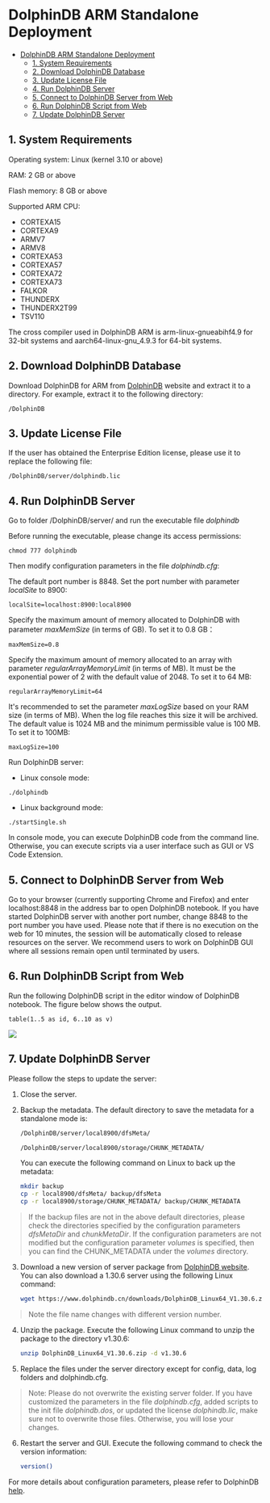# DolphinDB ARM Standalone Deployment

- [DolphinDB ARM Standalone Deployment](#dolphindb-arm-standalone-deployment)
  - [1. System Requirements](#1-system-requirements)
  - [2. Download DolphinDB Database](#2-download-dolphindb-database)
  - [3. Update License File](#3-update-license-file)
  - [4. Run DolphinDB Server](#4-run-dolphindb-server)
  - [5. Connect to DolphinDB Server from Web](#5-connect-to-dolphindb-server-from-web)
  - [6. Run DolphinDB Script from Web](#6-run-dolphindb-script-from-web)
  - [7. Update DolphinDB Server](#7-update-dolphindb-server)

## 1. System Requirements

Operating system: Linux (kernel 3.10 or above)

RAM: 2 GB or above

Flash memory: 8 GB or above

Supported ARM CPU: 

- CORTEXA15
- CORTEXA9
- ARMV7  
- ARMV8
- CORTEXA53  
- CORTEXA57  
- CORTEXA72  
- CORTEXA73  
- FALKOR  
- THUNDERX  
- THUNDERX2T99  
- TSV110

The cross compiler used in DolphinDB ARM is arm-linux-gnueabihf4.9 for 32-bit systems and aarch64-linux-gnu_4.9.3 for 64-bit systems. 

## 2. Download DolphinDB Database

Download DolphinDB for ARM from [DolphinDB](http://www.dolphindb.com/downloads.html) website and extract it to a directory. For example, extract it to the following directory:

```
/DolphinDB
```

## 3. Update License File 

If the user has obtained the Enterprise Edition license, please use it to replace the following file:

```
/DolphinDB/server/dolphindb.lic
```

## 4. Run DolphinDB Server

Go to folder /DolphinDB/server/ and run the executable file *dolphindb* 

Before running the executable, please change its access permissions:

```
chmod 777 dolphindb
```

Then modify configuration parameters in the file *dolphindb.cfg*:

The default port number is 8848. Set the port number with parameter *localSite* to 8900:

```
localSite=localhost:8900:local8900
```

Specify the maximum amount of memory allocated to DolphinDB with parameter *maxMemSize* (in terms of GB). To set it to 0.8 GB：

```
maxMemSize=0.8 
```

Specify the maximum amount of memory allocated to an array with parameter *regularArrayMemoryLimit* (in terms of MB). It must be the exponential power of 2 with the default value of 2048. To set it to 64 MB:

```
regularArrayMemoryLimit=64
```

It's recommended to set the parameter *maxLogSize* based on your RAM size (in terms of MB). When the log file reaches this size it will be archived. The default value is 1024 MB and the minimum permissible value is 100 MB. To set it to 100MB:

```
maxLogSize=100
```

Run DolphinDB server:

- Linux console mode: 

```
./dolphindb
```

- Linux background mode: 

```
./startSingle.sh
```

<!--
In Linux, we recommend starting in the background mode with Linux command **nohup** (header) and **&** (tail). Even if the terminal is disconnected, DolphinDB will keep running. "-console" is set to 1 by default. To run in the background mode, please set it to 0 ("-console 0"). Otherwise, the system will quit after running for a while. 
-->

In console mode, you can execute DolphinDB code from the command line. Otherwise, you can execute scripts via a user interface such as GUI or VS Code Extension.


## 5. Connect to DolphinDB Server from Web

Go to your browser (currently supporting Chrome and Firefox) and enter localhost:8848 in the address bar to open DolphinDB notebook. If you have started DolphinDB server with another port number, change 8848 to the port number you have used. Please note that if there is no execution on the web for 10 minutes, the session will be automatically closed to release resources on the server. We recommend users to work on DolphinDB GUI where all sessions remain open until terminated by users. 

## 6. Run DolphinDB Script from Web

Run the following DolphinDB script in the editor window of DolphinDB notebook. The figure below shows the output. 

```
table(1..5 as id, 6..10 as v)
```
![](images/single_web.JPG)

## 7. Update DolphinDB Server

<!--
For Linux users, you can execute upgrade.sh under the subdirectory clusterDemo to update the server. Or you can follow the steps:

-->

Please follow the steps to update the server:

1. Close the server.

2. Backup the metadata. The default directory to save the metadata for a standalone mode is:

   ```sh
   /DolphinDB/server/local8900/dfsMeta/
   ```
   ```sh
   /DolphinDB/server/local8900/storage/CHUNK_METADATA/
   ```

   You can execute the following command on Linux to back up the metadata:

   ```sh
   mkdir backup
   cp -r local8900/dfsMeta/ backup/dfsMeta
   cp -r local8900/storage/CHUNK_METADATA/ backup/CHUNK_METADATA
   ```
   
>  If the backup files are not in the above default directories, please check the directories specified by the configuration parameters *dfsMetaDir* and *chunkMetaDir*. If the configuration parameters are not modified but the configuration parameter *volumes* is specified, then you can find the CHUNK_METADATA under the *volumes* directory.

3. Download a new version of server package from [DolphinDB website](https://dolphindb.com). You can also download a 1.30.6 server using the following Linux command:

   ```sh
   wget https://www.dolphindb.cn/downloads/DolphinDB_Linux64_V1.30.6.zip
   ```

>  Note the file name changes with different version number.

4. Unzip the package. Execute the following Linux command to unzip the package to the directory v1.30.6:

   ```sh
   unzip DolphinDB_Linux64_V1.30.6.zip -d v1.30.6
   ```

5. Replace the files under the server directory except for config, data, log folders and dolphindb.cfg.

>  Note: Please do not overwrite the existing server folder. If you have customized the parameters in the file *dolphindb.cfg*,  added scripts to the init file *dolphindb.dos*, or updated the license *dolphindb.lic*, make sure not to overwrite those files. Otherwise, you will lose your changes.

6. Restart the server and GUI. Execute the following command to check the version information:

   ```sh
   version()
   ```


For more details about configuration parameters, please refer to DolphinDB [help](http://dolphindb.com/help/).

